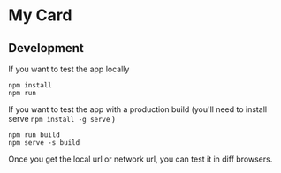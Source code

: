 # My Card


## Development

If you want to test the app locally

    npm install
    npm run


If you want to test the app with a production build (you'll need to install serve ```npm install -g serve``` )

    npm run build
    npm serve -s build
    
 Once you get the local url or network url, you can test it in diff browsers.
 
    
